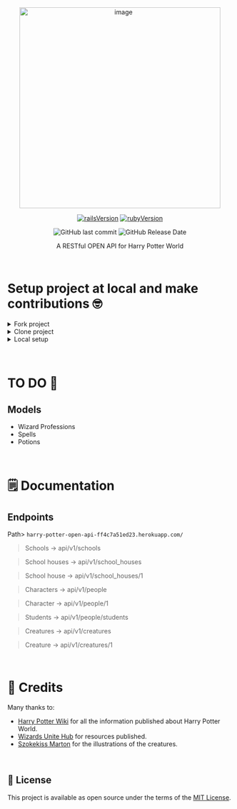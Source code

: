 <div align="center">

<img src="https://i.ibb.co/drygyTX/harry-potter-open-api-logo.png" alt="image" border="0" width="450">

<br /> 

[![railsVersion](https://img.shields.io/badge/Ruby%20on%20Rails-v6.1.4-red?style=for-the-badge)](https://weblog.rubyonrails.org/2021/6/24/Rails-6-1-4-has-been-released/)
[![rubyVersion](https://img.shields.io/badge/Ruby-v2.7.1-red?style=for-the-badge)](https://www.ruby-lang.org/en/news/2020/03/31/ruby-2-7-1-released/)
<br/>


<img alt="GitHub last commit" src="https://img.shields.io/github/last-commit/CarlosLeonCode/harry_potter_open_api?style=for-the-badge">
<img alt="GitHub Release Date" src="https://img.shields.io/github/release-date/CarlosLeonCode/harry_potter_open_api?style=for-the-badge">
<br /> 

A RESTful OPEN API for Harry Potter World

</div>

<br /> 


# Setup project at local and make contributions 🤓

<details>
<summary>Fork project</summary>

- Fork project in to your personal account and create a new branch with issue name, for example:

> issue_1_new_characters

<br>
</details>

<details>
<summary>Clone project</summary>

- Now you should clone the project from forked version in your account. It'll look like this:

```bash
git clone git@github.com:yourAccount/harry_potter_open_api.git
```

<br>
</details>

<details>
<summary>Local setup</summary>

- Create **database.yml** file setup with your local database configuration. You can use next [guide](https://gist.github.com/CarlosLeonCode/d63118433566714584d7140b0c086c19)

- Install gems

```bash
bundle install
```

- Create the database with the following command in the terminal:

```bash
rails db:create
```

- Run migrations:

```bash
rails db:migrate
```

- Build data run the next command

```bash
rails hp_build:data

```
🙌 Now you can work and make your contribution!

- Run the server

```bash
rails server
# or 
rails s
```

All contributions are welcome: bug fixes, data contributions, recommendations.
<br>
</details>

<br>
<br>

# TO DO 👀

## Models 
- Wizard Professions
- Spells
- Potions

<br>

# 🗒 Documentation

## Endpoints

Path> `harry-potter-open-api-ff4c7a51ed23.herokuapp.com/`

> Schools -> api/v1/schools

> School houses -> api/v1/school_houses

> School house -> api/v1/school_houses/1

> Characters -> api/v1/people

> Character -> api/v1/people/1

> Students -> api/v1/people/students

> Creatures -> api/v1/creatures

> Creature -> api/v1/creatures/1


<br>

# 👏 Credits

Many thanks to:

- [Harry Potter Wiki](https://harrypotter.fandom.com/wiki/Main_Page) for all the information published about Harry Potter World.
- [Wizards Unite Hub](https://wizardsunitehub.info/database/) for resources published.
- [Szokekiss Marton](https://www.deviantart.com/szokekissmarton/gallery/61235899/all-fantastic-beasts-from-the-original-book) for the illustrations of the creatures.

<br>

## 📃 License

This project is available as open source under the terms of the [MIT License](https://opensource.org/licenses/MIT).
